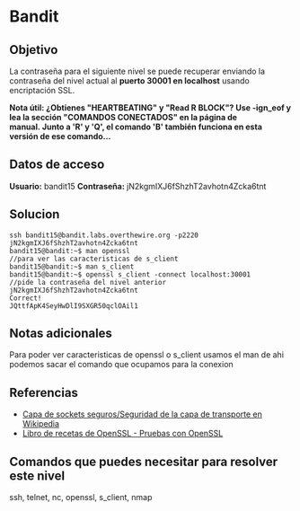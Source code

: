 # Bandit
## Objetivo
La contraseña para el siguiente nivel se puede recuperar enviando la contraseña del nivel actual al **puerto 30001 en localhost** usando encriptación SSL.

**Nota útil: ¿Obtienes "HEARTBEATING" y "Read R BLOCK"? Use -ign_eof y lea la sección "COMANDOS CONECTADOS" en la página de manual. Junto a 'R' y 'Q', el comando 'B' también funciona en esta versión de ese comando...**

## Datos de acceso
**Usuario:** bandit15
**Contraseña:** jN2kgmIXJ6fShzhT2avhotn4Zcka6tnt

## Solucion
``` shell
ssh bandit15@bandit.labs.overthewire.org -p2220
jN2kgmIXJ6fShzhT2avhotn4Zcka6tnt
bandit15@bandit:~$ man openssl
//para ver las caracteristicas de s_client
bandit15@bandit:~$ man s_client
bandit15@bandit:~$ openssl s_client -connect localhost:30001
//pide la contraseña del nivel anterior
jN2kgmIXJ6fShzhT2avhotn4Zcka6tnt
Correct!
JQttfApK4SeyHwDlI9SXGR50qclOAil1
```
## Notas adicionales
Para poder ver caracteristicas de openssl o s_client usamos el man
de ahi podemos sacar el comando que ocupamos para la conexion

## Referencias
-   [Capa de sockets seguros/Seguridad de la capa de transporte en Wikipedia](https://en.wikipedia.org/wiki/Secure_Socket_Layer)
-   [Libro de recetas de OpenSSL - Pruebas con OpenSSL](https://www.feistyduck.com/library/openssl-cookbook/online/ch-testing-with-openssl.html)

## Comandos que puedes necesitar para resolver este nivel
ssh, telnet, nc, openssl, s_client, nmap